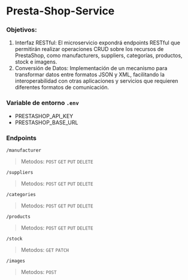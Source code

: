 # Presta-Shop-Service

### Objetivos:

1. Interfaz RESTful: El microservicio expondrá endpoints RESTful que permitirán realizar operaciones CRUD sobre los recursos de PrestaShop, como manufacturers, suppliers, categorías, productos, stock e imagens.
2. Conversión de Datos: Implementación de un mecanismo para transformar datos entre formatos JSON y XML, facilitando la interoperabilidad con otras aplicaciones y servicios que requieren diferentes formatos de comunicación.

### Variable de entorno ```.env```
- PRESTASHOP_API_KEY
- PRESTASHOP_BASE_URL

### Endpoints
`/manufacturer`
> Metodos: `POST` `GET` `PUT` `DELETE`

`/suppliers`
> Metodos: `POST` `GET` `PUT` `DELETE`

`/categories`
> Metodos: `POST` `GET` `PUT` `DELETE`

`/products`
> Metodos: `POST` `GET` `PUT` `DELETE`

`/stock`
> Metodos: `GET` `PATCH`

`/images`
> Metodos: `POST`

